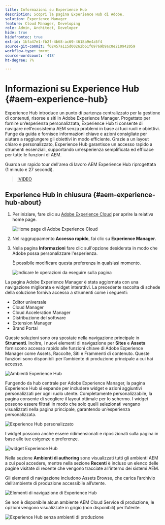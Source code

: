 ```yaml
---
title: Informazioni su Experience Hub
description: Scopri la pagina Experience Hub di Adobe.
solution: Experience Manager
feature: Cloud Manager, Developing
role: Admin, Architect, Developer
hide: true
hidefromtoc: true
exl-id: 1bfa47e1-fb2f-4b68-ac69-4618a9e4a5f4
source-git-commit: f02457a115d00262b61f09769b9ac0e210942059
workflow-type: tm+mt
source-wordcount: '418'
ht-degree: 7%

---
```


# Informazioni su Experience Hub {#aem-experience-hub}

Experience Hub introduce un punto di partenza centralizzato per la gestione di contenuti, risorse e siti in Adobe Experience Manager. Progettato per fornire un’esperienza personalizzata, Experience Hub ti consente di navigare nell’ecosistema AEM senza problemi in base ai tuoi ruoli e obiettivi. Funge da guida e fornisce informazioni chiave e azioni consigliate per aiutare a raggiungere gli obiettivi in modo efficiente. Grazie a un layout chiaro e personalizzato, Experience Hub garantisce un accesso rapido a strumenti essenziali, supportando un’esperienza semplificata ed efficace per tutte le funzioni di AEM.

Guarda un rapido tour dell’area di lavoro AEM Experience Hub riprogettata (1 minuto e 27 secondi).

>[!VIDEO](https://video.tv.adobe.com/v/3463267?quality=12&learn=on)

<!--
Available as a private beta, Experience Hub offers an optimized experience focused on improving workflows, prioritizing goals, and delivering results. Opting in lets you influence Experience Hub's development by providing feedback that helps shape its future and enhances its value for the entire AEM community. -->

## Experience Hub in chiusura {#aem-experience-hub-about}

1. Per iniziare, fare clic su [Adobe Experience Cloud](https://experience.adobe.com/#/@foundationinternal/home) per aprire la relativa home page.

   ![Home page di Adobe Experience Cloud](/help/implementing/cloud-manager/assets/experience-cloud-experiencemanager.png)

1. Nel raggruppamento **Accesso rapido**, fai clic su **Experience Manager**.
1. Nella pagina **Informazioni** fare clic sull&#39;opzione desiderata in modo che Adobe possa personalizzare l&#39;esperienza.

   È possibile modificare questa preferenza in qualsiasi momento.

   ![Indicare le operazioni da eseguire sulla pagina](/help/implementing/cloud-manager/assets/experience-cloud-tellus.png)

La pagina Adobe Experience Manager è stata aggiornata con una navigazione migliorata e widget interattivi. La precedente raccolta di schede della soluzione forniva accesso a strumenti come i seguenti:

* Editor universale
* Cloud Manager
* Cloud Acceleration Manager
* Distribuzione del software
* Extension Manager
* Brand Portal

Queste soluzioni sono ora spostate nella navigazione principale in **Strumenti**. Inoltre, i nuovi elementi di navigazione per **Sites** e **Assets** forniscono accesso rapido alle funzioni chiave di Adobe Experience Manager come Assets, Raccolte, Siti e Frammenti di contenuto. Queste funzioni sono disponibili per l’ambiente di produzione principale a cui hai accesso.

![Ambienti Experience Hub](/help/implementing/cloud-manager/assets/experience-hub-author-environments.png)

Fungendo da hub centrale per Adobe Experience Manager, la pagina Experience Hub si espande per includere widget e azioni aggiuntivi personalizzati per ogni ruolo utente. Completamente personalizzabile, la pagina consente di scegliere il layout ottimale per lo schermo. I widget possono essere filtrati in modo che solo quelli selezionati vengano visualizzati nella pagina principale, garantendo un’esperienza personalizzata.

![Experience Hub personalizzato](/help/implementing/cloud-manager/assets/experience-hub-custom.png)

I widget possono anche essere ridimensionati e riposizionati sulla pagina in base alle tue esigenze e preferenze.

![widget Experience Hub](/help/implementing/cloud-manager/assets/experience-hub-widgets.png)

Nella sezione **Ambienti di authoring** sono visualizzati tutti gli ambienti AEM a cui puoi accedere, mentre nella sezione **Recenti** è incluso un elenco delle pagine visitate di recente che vengono tracciate all&#39;interno dei sistemi AEM.

Gli elementi di navigazione includono Assets Browse, che carica l’archivio dell’ambiente di produzione accessibile all’utente.

![Elementi di navigazione di Experience Hub](/help/implementing/cloud-manager/assets/experience-hub-navigation.png)

Se non è disponibile alcun ambiente AEM Cloud Service di produzione, le opzioni vengono visualizzate in grigio (non disponibili) per l’utente.

![Experience Hub senza ambienti di produzione](/help/implementing/cloud-manager/assets/experience-hub-no-prod-environs.png)



